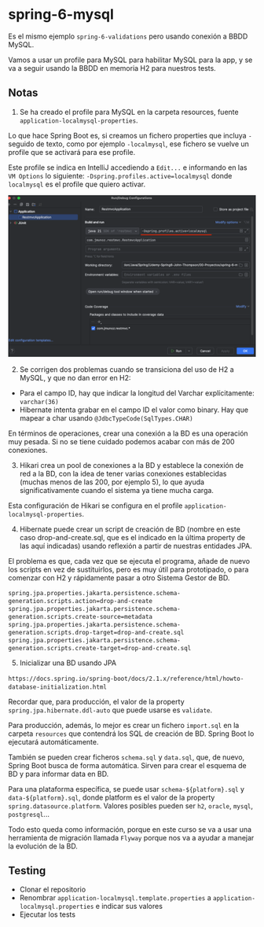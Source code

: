# spring-6-mysql

Es el mismo ejemplo `spring-6-validations` pero usando conexión a BBDD MySQL.

Vamos a usar un profile para MySQL para habilitar MySQL para la app, y se va a seguir usando la BBDD en memoria H2 para nuestros tests.

## Notas

1. Se ha creado el profile para MySQL en la carpeta resources, fuente `application-localmysql-properties`.

Lo que hace Spring Boot es, si creamos un fichero properties que incluya `-` seguido de texto, como por ejemplo `-localmysql`, ese fichero se vuelve un profile que se activará para ese profile.

Este profile se indica en IntelliJ accediendo a `Edit...`  e informando en las `VM Options` lo siguiente: `-Dspring.profiles.active=localmysql` donde `localmysql` es el profile que quiero activar.

![alt Activate Profiles](../images/04-Activate-Profiles.png)

2. Se corrigen dos problemas cuando se transiciona del uso de H2 a MySQL, y que no dan error en H2:

- Para el campo ID, hay que indicar la longitud del Varchar explícitamente: `varchar(36)`
- Hibernate intenta grabar en el campo ID el valor como binary. Hay que mapear a char usando `@JdbcTypeCode(SqlTypes.CHAR)`

En términos de operaciones, crear una conexión a la BD es una operación muy pesada. Si no se tiene cuidado podemos acabar con más de 200 conexiones.

3. Hikari crea un pool de conexiones a la BD y establece la conexión de red a la BD, con la idea de tener varias conexiones establecidas (muchas menos de las 200, por ejemplo 5), lo que ayuda significativamente cuando el sistema ya tiene mucha carga.

Esta configuración de Hikari se configura en el profile `application-localmysql-properties`.

4. Hibernate puede crear un script de creación de BD (nombre en este caso drop-and-create.sql, que es el indicado en la última property de las aquí indicadas) usando reflexión a partir de nuestras entidades JPA.

El problema es que, cada vez que se ejecuta el programa, añade de nuevo los scripts en vez de sustituirlos, pero es muy útil para prototipado, o para comenzar con H2 y rápidamente pasar a otro Sistema Gestor de BD.

```
spring.jpa.properties.jakarta.persistence.schema-generation.scripts.action=drop-and-create
spring.jpa.properties.jakarta.persistence.schema-generation.scripts.create-source=metadata
spring.jpa.properties.jakarta.persistence.schema-generation.scripts.drop-target=drop-and-create.sql
spring.jpa.properties.jakarta.persistence.schema-generation.scripts.create-target=drop-and-create.sql
```

5. Inicializar una BD usando JPA

`https://docs.spring.io/spring-boot/docs/2.1.x/reference/html/howto-database-initialization.html`

Recordar que, para producción, el valor de la property `spring.jpa.hibernate.ddl-auto` que puede usarse es `validate`.

Para producción, además, lo mejor es crear un fichero `import.sql` en la carpeta `resources` que contendrá los SQL de creación de BD. Spring Boot lo ejecutará automáticamente.

También se pueden crear ficheros `schema.sql` y `data.sql`, que, de nuevo, Spring Boot busca de forma automática. Sirven para crear el esquema de BD y para informar data en BD.

Para una plataforma específica, se puede usar `schema-${platform}.sql` y `data-${platform}.sql`, donde platform es el valor de la property `spring.datasource.platform`. Valores posibles pueden ser `h2`, `oracle`, `mysql`, `postgresql`...

Todo esto queda como información, porque en este curso se va a usar una herramienta de migración llamada `Flyway` porque nos va a ayudar a manejar la evolución de la BD.

## Testing

- Clonar el repositorio
- Renombrar `application-localmysql.template.properties` a `application-localmysql.properties` e indicar sus valores
- Ejecutar los tests